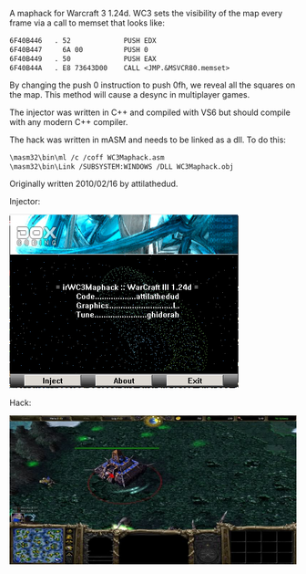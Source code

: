 A maphack for Warcraft 3 1.24d. WC3 sets the visibility of the map every frame via a call to memset that looks like:
```
6F40B446   . 52             PUSH EDX                                
6F40B447     6A 00          PUSH 0
6F40B449   . 50             PUSH EAX                                
6F40B44A   . E8 73643D00    CALL <JMP.&MSVCR80.memset>       
```
By changing the push 0 instruction to push 0fh, we reveal all the squares on the map. This method will cause a desync in multiplayer games.       

The injector was written in C++ and compiled with VS6 but should compile with any modern C++ compiler.

The hack was written in mASM and needs to be linked as a dll. To do this:
```
\masm32\bin\ml /c /coff WC3Maphack.asm
\masm32\bin\Link /SUBSYSTEM:WINDOWS /DLL WC3Maphack.obj
```

Originally written 2010/02/16 by attilathedud.

Injector:

![Injector Screenshot](screenshot_i.png?raw=true "Screenshot Injector")

Hack:

![Hack Screenshot](screenshot_h.jpg?raw=true "Screenshot Hack")

